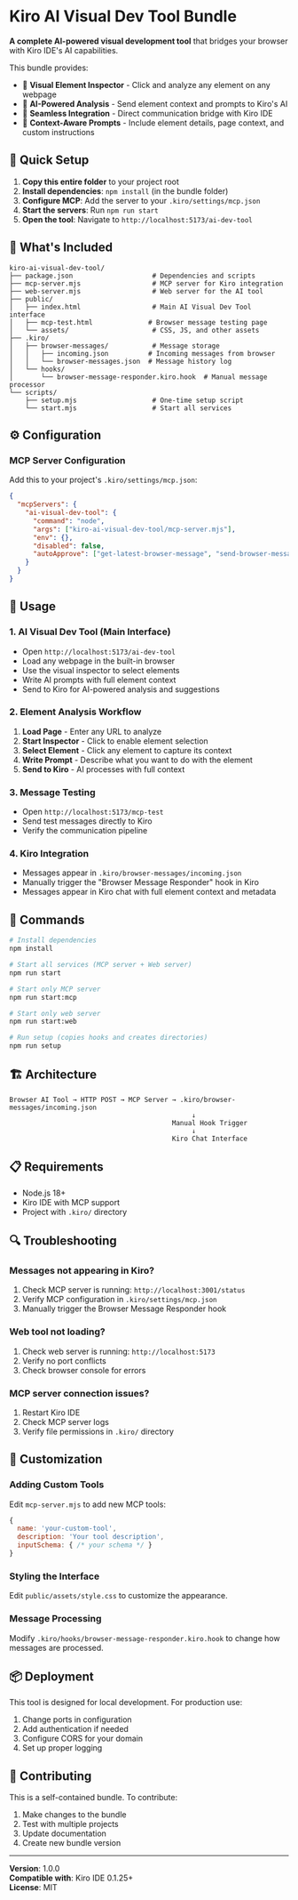 # Kiro AI Visual Dev Tool Bundle

**A complete AI-powered visual development tool** that bridges your browser with Kiro IDE's AI capabilities.

This bundle provides:
- 🎯 **Visual Element Inspector** - Click and analyze any element on any webpage
- 🤖 **AI-Powered Analysis** - Send element context and prompts to Kiro's AI
- 🔗 **Seamless Integration** - Direct communication bridge with Kiro IDE
- 📝 **Context-Aware Prompts** - Include element details, page context, and custom instructions

## 🚀 Quick Setup

1. **Copy this entire folder** to your project root
2. **Install dependencies**: `npm install` (in the bundle folder)
3. **Configure MCP**: Add the server to your `.kiro/settings/mcp.json`
4. **Start the servers**: Run `npm run start`
5. **Open the tool**: Navigate to `http://localhost:5173/ai-dev-tool`

## 📁 What's Included

```
kiro-ai-visual-dev-tool/
├── package.json                    # Dependencies and scripts
├── mcp-server.mjs                  # MCP server for Kiro integration
├── web-server.mjs                  # Web server for the AI tool
├── public/
│   ├── index.html                  # Main AI Visual Dev Tool interface
│   ├── mcp-test.html              # Browser message testing page
│   └── assets/                     # CSS, JS, and other assets
├── .kiro/
│   ├── browser-messages/           # Message storage
│   │   ├── incoming.json          # Incoming messages from browser
│   │   └── browser-messages.json  # Message history log
│   └── hooks/
│       └── browser-message-responder.kiro.hook  # Manual message processor
└── scripts/
    ├── setup.mjs                   # One-time setup script
    └── start.mjs                   # Start all services
```

## ⚙️ Configuration

### MCP Server Configuration

Add this to your project's `.kiro/settings/mcp.json`:

```json
{
  "mcpServers": {
    "ai-visual-dev-tool": {
      "command": "node",
      "args": ["kiro-ai-visual-dev-tool/mcp-server.mjs"],
      "env": {},
      "disabled": false,
      "autoApprove": ["get-latest-browser-message", "send-browser-message"]
    }
  }
}
```

## 🎯 Usage

### 1. AI Visual Dev Tool (Main Interface)
- Open `http://localhost:5173/ai-dev-tool`
- Load any webpage in the built-in browser
- Use the visual inspector to select elements
- Write AI prompts with full element context
- Send to Kiro for AI-powered analysis and suggestions

### 2. Element Analysis Workflow
1. **Load Page** - Enter any URL to analyze
2. **Start Inspector** - Click to enable element selection
3. **Select Element** - Click any element to capture its context
4. **Write Prompt** - Describe what you want to do with the element
5. **Send to Kiro** - AI processes with full context

### 3. Message Testing
- Open `http://localhost:5173/mcp-test`
- Send test messages directly to Kiro
- Verify the communication pipeline

### 4. Kiro Integration
- Messages appear in `.kiro/browser-messages/incoming.json`
- Manually trigger the "Browser Message Responder" hook in Kiro
- Messages appear in Kiro chat with full element context and metadata

## 🔧 Commands

```bash
# Install dependencies
npm install

# Start all services (MCP server + Web server)
npm run start

# Start only MCP server
npm run start:mcp

# Start only web server  
npm run start:web

# Run setup (copies hooks and creates directories)
npm run setup
```

## 🏗️ Architecture

```
Browser AI Tool → HTTP POST → MCP Server → .kiro/browser-messages/incoming.json
                                              ↓
                                         Manual Hook Trigger
                                              ↓
                                         Kiro Chat Interface
```

## 📋 Requirements

- Node.js 18+
- Kiro IDE with MCP support
- Project with `.kiro/` directory

## 🔍 Troubleshooting

### Messages not appearing in Kiro?
1. Check MCP server is running: `http://localhost:3001/status`
2. Verify MCP configuration in `.kiro/settings/mcp.json`
3. Manually trigger the Browser Message Responder hook

### Web tool not loading?
1. Check web server is running: `http://localhost:5173`
2. Verify no port conflicts
3. Check browser console for errors

### MCP server connection issues?
1. Restart Kiro IDE
2. Check MCP server logs
3. Verify file permissions in `.kiro/` directory

## 🎨 Customization

### Adding Custom Tools
Edit `mcp-server.mjs` to add new MCP tools:

```javascript
{
  name: 'your-custom-tool',
  description: 'Your tool description',
  inputSchema: { /* your schema */ }
}
```

### Styling the Interface
Edit `public/assets/style.css` to customize the appearance.

### Message Processing
Modify `.kiro/hooks/browser-message-responder.kiro.hook` to change how messages are processed.

## 📦 Deployment

This tool is designed for local development. For production use:

1. Change ports in configuration
2. Add authentication if needed
3. Configure CORS for your domain
4. Set up proper logging

## 🤝 Contributing

This is a self-contained bundle. To contribute:

1. Make changes to the bundle
2. Test with multiple projects
3. Update documentation
4. Create new bundle version

---

**Version**: 1.0.0  
**Compatible with**: Kiro IDE 0.1.25+  
**License**: MIT